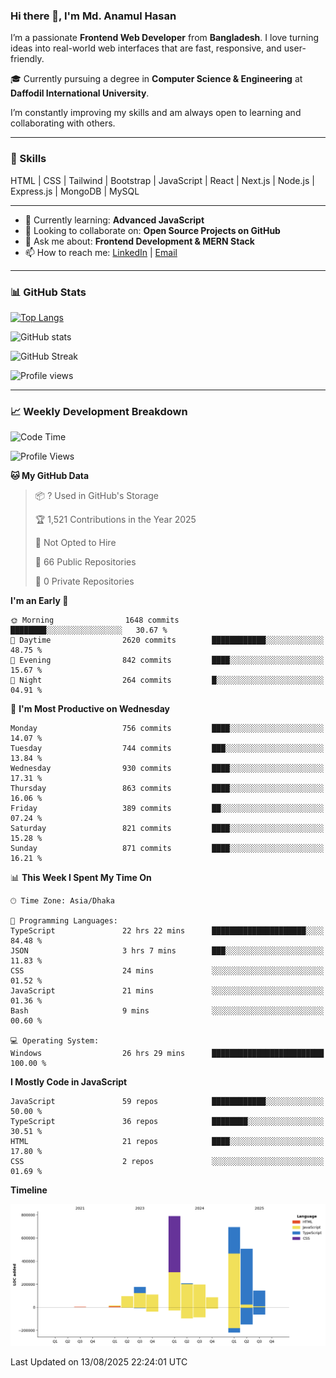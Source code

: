 ### Hi there 👋, I'm Md. Anamul Hasan

I’m a passionate **Frontend Web Developer** from **Bangladesh**. I love turning ideas into real-world web interfaces that are fast, responsive, and user-friendly.

🎓 Currently pursuing a degree in **Computer Science & Engineering** at **Daffodil International University**.

I’m constantly improving my skills and am always open to learning and collaborating with others.

---

### 🚀 Skills
HTML | CSS | Tailwind | Bootstrap | JavaScript | React | Next.js | Node.js | Express.js | MongoDB | MySQL 

---

- 🌱 Currently learning: **Advanced JavaScript**
- 👯 Looking to collaborate on: **Open Source Projects on GitHub**
- 💬 Ask me about: **Frontend Development & MERN Stack**
- 📫 How to reach me: [LinkedIn](https://www.linkedin.com/in/mdanamulhasan201) | [Email](mailto:anamulhasan3625@gmail.com)

---

### 📊 GitHub Stats

[![Top Langs](https://github-readme-stats.vercel.app/api/top-langs/?username=mdanamulhasan201&layout=compact)](https://github.com/anuraghazra/github-readme-stats)

![GitHub stats](https://github-readme-stats.vercel.app/api?username=mdanamulhasan201&show_icons=true&count_private=true&theme=tokyonight)

![GitHub Streak](https://streak-stats.demolab.com?user=mdanamulhasan201&theme=tokyonight)

![Profile views](https://gpvc.arturio.dev/mdanamulhasan201)

---

### 📈 Weekly Development Breakdown

<!--START_SECTION:waka-->
![Code Time](http://img.shields.io/badge/Code%20Time-558%20hrs%2016%20mins-blue)

![Profile Views](http://img.shields.io/badge/Profile%20Views-1-blue)

**🐱 My GitHub Data** 

> 📦 ? Used in GitHub's Storage 
 > 
> 🏆 1,521 Contributions in the Year 2025
 > 
> 🚫 Not Opted to Hire
 > 
> 📜 66 Public Repositories 
 > 
> 🔑 0 Private Repositories 
 > 
**I'm an Early 🐤** 

```text
🌞 Morning                1648 commits        ████████░░░░░░░░░░░░░░░░░   30.67 % 
🌆 Daytime                2620 commits        ████████████░░░░░░░░░░░░░   48.75 % 
🌃 Evening                842 commits         ████░░░░░░░░░░░░░░░░░░░░░   15.67 % 
🌙 Night                  264 commits         █░░░░░░░░░░░░░░░░░░░░░░░░   04.91 % 
```
📅 **I'm Most Productive on Wednesday** 

```text
Monday                   756 commits         ████░░░░░░░░░░░░░░░░░░░░░   14.07 % 
Tuesday                  744 commits         ███░░░░░░░░░░░░░░░░░░░░░░   13.84 % 
Wednesday                930 commits         ████░░░░░░░░░░░░░░░░░░░░░   17.31 % 
Thursday                 863 commits         ████░░░░░░░░░░░░░░░░░░░░░   16.06 % 
Friday                   389 commits         ██░░░░░░░░░░░░░░░░░░░░░░░   07.24 % 
Saturday                 821 commits         ████░░░░░░░░░░░░░░░░░░░░░   15.28 % 
Sunday                   871 commits         ████░░░░░░░░░░░░░░░░░░░░░   16.21 % 
```


📊 **This Week I Spent My Time On** 

```text
🕑︎ Time Zone: Asia/Dhaka

💬 Programming Languages: 
TypeScript               22 hrs 22 mins      █████████████████████░░░░   84.48 % 
JSON                     3 hrs 7 mins        ███░░░░░░░░░░░░░░░░░░░░░░   11.83 % 
CSS                      24 mins             ░░░░░░░░░░░░░░░░░░░░░░░░░   01.52 % 
JavaScript               21 mins             ░░░░░░░░░░░░░░░░░░░░░░░░░   01.36 % 
Bash                     9 mins              ░░░░░░░░░░░░░░░░░░░░░░░░░   00.60 % 

💻 Operating System: 
Windows                  26 hrs 29 mins      █████████████████████████   100.00 % 
```

**I Mostly Code in JavaScript** 

```text
JavaScript               59 repos            ████████████░░░░░░░░░░░░░   50.00 % 
TypeScript               36 repos            ████████░░░░░░░░░░░░░░░░░   30.51 % 
HTML                     21 repos            ████░░░░░░░░░░░░░░░░░░░░░   17.80 % 
CSS                      2 repos             ░░░░░░░░░░░░░░░░░░░░░░░░░   01.69 % 
```



**Timeline**

![Lines of Code chart](https://raw.githubusercontent.com/mdanamulhasan201/mdanamulhasan201/main/assets/bar_graph.png)


 Last Updated on 13/08/2025 22:24:01 UTC
<!--END_SECTION:waka-->
